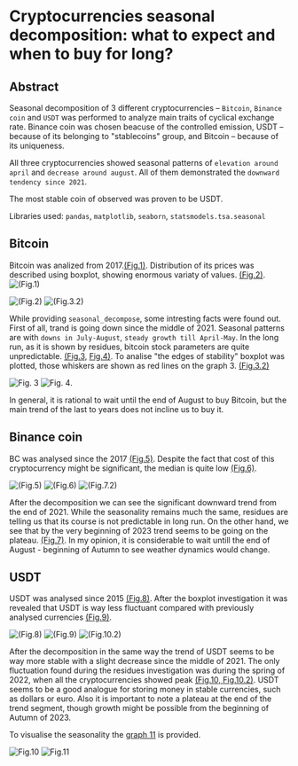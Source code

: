 # Cryptocurrencies seasonal decomposition: what to expect and when to buy for long?
## Abstract
Seasonal decomposition of 3 different cryptocurrencies – `Bitcoin`, `Binance coin` and `USDT` was performed to analyze main traits of cyclical exchange rate. Binance coin was chosen beacuse of the controlled emission, USDT – because of its belonging to "stablecoins" group, and Bitcoin – because of its uniqueness.

All three cryptocurrencies showed seasonal patterns of `elevation around april` and `decrease around august`. All of them demonstrated the `downward tendency since 2021`. 

The most stable coin of observed was proven to be USDT.

Libraries used: `pandas`, `matplotlib`, `seaborn`, `statsmodels.tsa.seasonal`

## Bitcoin
Bitcoin was analized from 2017.[(Fig.1)](https://github.com/stepan5dol/Crypto-seasonal-decomposition/blob/e1b4e0a14ff6e5cf78d9b2621829a71ccc6629a3/Figures/Fig.01.png). Distribution of its prices was described using boxplot, showing enormous variaty of values. [(Fig.2)](https://github.com/stepan5dol/Crypto-seasonal-decomposition/blob/e1b4e0a14ff6e5cf78d9b2621829a71ccc6629a3/Figures/Figure%2002.png). 
![(Fig.1)](https://github.com/stepan5dol/Crypto-seasonal-decomposition/blob/e1b4e0a14ff6e5cf78d9b2621829a71ccc6629a3/Figures/Fig.01.png)

![(Fig.2)](https://github.com/stepan5dol/Crypto-seasonal-decomposition/blob/e1b4e0a14ff6e5cf78d9b2621829a71ccc6629a3/Figures/Figure%2002.png)
![(Fig.3.2)](https://github.com/stepan5dol/Crypto-seasonal-decomposition/blob/ebbffe426266476a5e70f4be46ef30a465eb690c/Figures/Figure%2003.2.png)

While providing `seasonal_decompose`, some intresting facts were found out. First of all, trand is going down since the middle of 2021. Seasonal patterns are with `downs in July-August`, `steady growth till April-May`. In the long run, as it is shown by residues, bitcoin stock parameters are quite unpredictable. [(Fig.3,](https://github.com/stepan5dol/Crypto-seasonal-decomposition/blob/ebbffe426266476a5e70f4be46ef30a465eb690c/Figures/Figure%2003.png) [ Fig.4)](https://github.com/stepan5dol/Crypto-seasonal-decomposition/blob/ebbffe426266476a5e70f4be46ef30a465eb690c/Figures/Figure%2004.png). To analise "the edges of stability" boxplot was plotted, those whiskers are shown as red lines on the graph 3. [(Fig.3.2)](https://github.com/stepan5dol/Crypto-seasonal-decomposition/blob/ebbffe426266476a5e70f4be46ef30a465eb690c/Figures/Figure%2003.2.png)

![Fig. 3](https://github.com/stepan5dol/Crypto-seasonal-decomposition/blob/ebbffe426266476a5e70f4be46ef30a465eb690c/Figures/Figure%2003.png) 
![Fig. 4](https://github.com/stepan5dol/Crypto-seasonal-decomposition/blob/ebbffe426266476a5e70f4be46ef30a465eb690c/Figures/Figure%2004.png).

In general, it is rational to wait until the end of August to buy Bitcoin, but the main trend of the last to years does not incline us to buy it.

## Binance coin
BC was analysed since the 2017 [(Fig.5)](https://github.com/stepan5dol/Crypto-seasonal-decomposition/blob/ebbffe426266476a5e70f4be46ef30a465eb690c/Figures/Figure%2005.png). Despite the fact that cost of this cryptocurrency might be significant, the median is quite low [(Fig.6)](https://github.com/stepan5dol/Crypto-seasonal-decomposition/blob/ebbffe426266476a5e70f4be46ef30a465eb690c/Figures/Figure%2006.png). 

![(Fig.5)](https://github.com/stepan5dol/Crypto-seasonal-decomposition/blob/ebbffe426266476a5e70f4be46ef30a465eb690c/Figures/Figure%2005.png)
![(Fig.6)](https://github.com/stepan5dol/Crypto-seasonal-decomposition/blob/ebbffe426266476a5e70f4be46ef30a465eb690c/Figures/Figure%2006.png)
![(Fig.7.2)](https://github.com/stepan5dol/Crypto-seasonal-decomposition/blob/2eb165140740add4c9c77869e5c4aa1732370f2b/Figures/Figure%2007.2.png)

After the decomposition we can see the significant downward trend from the end of 2021. While the seasonality remains much the same, residues are telling us that its course is not predictable in long run. On the other hand, we see that by the very beginning of 2023 trend seems to be going on the plateau. [(Fig.7)](https://github.com/stepan5dol/Crypto-seasonal-decomposition/blob/2eb165140740add4c9c77869e5c4aa1732370f2b/Figures/Figure%2007.png). In my opinion, it is considerable to wait untill the end of August - beginning of Autumn to see weather dynamics would change.

## USDT
USDT was analysed since 2015 [(Fig.8)](https://github.com/stepan5dol/Crypto-seasonal-decomposition/blob/2eb165140740add4c9c77869e5c4aa1732370f2b/Figures/Figure%2008.png). After the boxplot investigation it was revealed that USDT is way less fluctuant compared with previously analysed currencies [(Fig.9)](https://github.com/stepan5dol/Crypto-seasonal-decomposition/blob/2eb165140740add4c9c77869e5c4aa1732370f2b/Figures/Figure%2009.png).

![(Fig.8)](https://github.com/stepan5dol/Crypto-seasonal-decomposition/blob/2eb165140740add4c9c77869e5c4aa1732370f2b/Figures/Figure%2008.png)
![(Fig.9)](https://github.com/stepan5dol/Crypto-seasonal-decomposition/blob/2eb165140740add4c9c77869e5c4aa1732370f2b/Figures/Figure%2009.png)
![(Fig.10.2)](https://github.com/stepan5dol/Crypto-seasonal-decomposition/blob/4a1445f950f720b2ba5c252061cdfa85b910e32b/Figures/Figure%2010.2.png)

After the decomposition in the same way the trend of USDT seems to be way more stable with a slight decrease since the middle of 2021. The only fluctuation found during the residues investigation was during the spring of 2022, when all the cryptocurrencies showed peak [(Fig.10, ](https://github.com/stepan5dol/Crypto-seasonal-decomposition/blob/4a1445f950f720b2ba5c252061cdfa85b910e32b/Figures/Figure10.png) [Fig.10.2)](https://github.com/stepan5dol/Crypto-seasonal-decomposition/blob/4a1445f950f720b2ba5c252061cdfa85b910e32b/Figures/Figure%2010.2.png). USDT seems to be a good analogue for storing money in stable currencies, such as dollars or euro. Also it is important to note a plateau at the end of the trend segment, though growth might be possible from the beginning of Autumn of 2023. 

To visualise the seasonality the [graph 11](https://github.com/stepan5dol/Crypto-seasonal-decomposition/blob/4a1445f950f720b2ba5c252061cdfa85b910e32b/Figures/Figure11.png) is provided.

![Fig.10](https://github.com/stepan5dol/Crypto-seasonal-decomposition/blob/4a1445f950f720b2ba5c252061cdfa85b910e32b/Figures/Figure10.png)
![Fig.11](https://github.com/stepan5dol/Crypto-seasonal-decomposition/blob/4a1445f950f720b2ba5c252061cdfa85b910e32b/Figures/Figure11.png)
